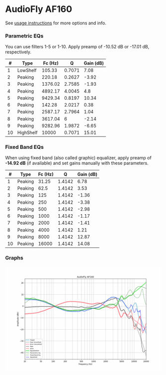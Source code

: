 # AudioFly AF160
See [usage instructions](https://github.com/jaakkopasanen/AutoEq#usage) for more options and info.

### Parametric EQs
You can use filters 1-5 or 1-10. Apply preamp of -10.52 dB or -17.01 dB, respectively.

|   # | Type      |   Fc (Hz) |      Q |   Gain (dB) |
|-----|-----------|-----------|--------|-------------|
|   1 | LowShelf  |    105.33 | 0.7071 |        7.08 |
|   2 | Peaking   |    220.18 | 0.2627 |       -3.92 |
|   3 | Peaking   |   1376.02 | 2.7585 |       -1.93 |
|   4 | Peaking   |   4892.17 | 4.0045 |        4.8  |
|   5 | Peaking   |   9429.34 | 0.8197 |       10.34 |
|   6 | Peaking   |    142.28 | 2.0217 |        0.38 |
|   7 | Peaking   |   2587.17 | 2.7964 |        1.04 |
|   8 | Peaking   |   3617.04 | 6      |       -2.14 |
|   9 | Peaking   |   9282.96 | 1.9872 |       -6.65 |
|  10 | HighShelf |  10000    | 0.7071 |       15.01 |

### Fixed Band EQs
When using fixed band (also called graphic) equalizer, apply preamp of **-14.92 dB** (if available) and set gains manually with these parameters.

|   # | Type    |   Fc (Hz) |      Q |   Gain (dB) |
|-----|---------|-----------|--------|-------------|
|   1 | Peaking |     31.25 | 1.4142 |        6.78 |
|   2 | Peaking |     62.5  | 1.4142 |        3.53 |
|   3 | Peaking |    125    | 1.4142 |       -1.36 |
|   4 | Peaking |    250    | 1.4142 |       -3.38 |
|   5 | Peaking |    500    | 1.4142 |       -2.98 |
|   6 | Peaking |   1000    | 1.4142 |       -1.17 |
|   7 | Peaking |   2000    | 1.4142 |       -1.41 |
|   8 | Peaking |   4000    | 1.4142 |        1.21 |
|   9 | Peaking |   8000    | 1.4142 |       12.87 |
|  10 | Peaking |  16000    | 1.4142 |       14.08 |

### Graphs
![](./AudioFly%20AF160.png)

